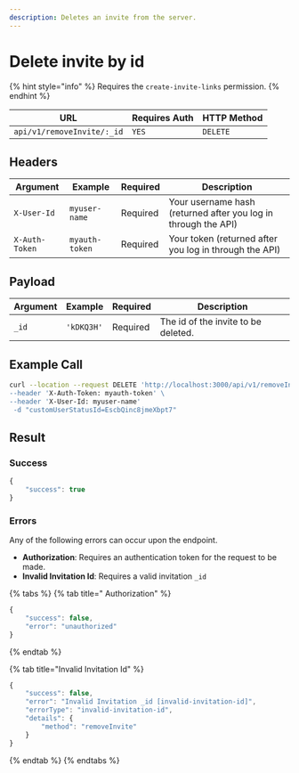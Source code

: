 ```yaml
---
description: Deletes an invite from the server.
---
```


# Delete invite by id

{% hint style="info" %}
Requires the `create-invite-links` permission.
{% endhint %}

| URL                        | Requires Auth | HTTP Method |
| -------------------------- | ------------- | ----------- |
| `api/v1/removeInvite/:_id` | `YES`         | `DELETE`    |

## Headers

| Argument       | Example        | Required | Description                                                    |
| -------------- | -------------- | -------- | -------------------------------------------------------------- |
| `X-User-Id`    | `myuser-name`  | Required | Your username hash (returned after you log in through the API) |
| `X-Auth-Token` | `myauth-token` | Required | Your token (returned after you log in through the API)         |

## Payload

| Argument | Example    | Required | Description                         |
| -------- | ---------- | -------- | ----------------------------------- |
| `_id`    | `'kDKQ3H'` | Required | The id of the invite to be deleted. |

## Example Call

```bash
curl --location --request DELETE 'http://localhost:3000/api/v1/removeInvite/:_id\
--header 'X-Auth-Token: myauth-token' \
--header 'X-User-Id: myuser-name'
 -d "customUserStatusId=EscbQinc8jmeXbpt7"
```

## Result

### Success

```javascript
{
    "success": true
}
```

### Errors

Any of the following errors can occur upon the endpoint.

* **Authorization**: Requires an authentication token for the request to be made.
* **Invalid Invitation Id**: Requires a valid invitation `_id`

{% tabs %}
{% tab title=" Authorization" %}
```javascript
{
    "success": false,
    "error": "unauthorized"
}
```
{% endtab %}

{% tab title="Invalid Invitation Id" %}
```javascript
{
    "success": false,
    "error": "Invalid Invitation _id [invalid-invitation-id]",
    "errorType": "invalid-invitation-id",
    "details": {
        "method": "removeInvite"
    }
}
```
{% endtab %}
{% endtabs %}
